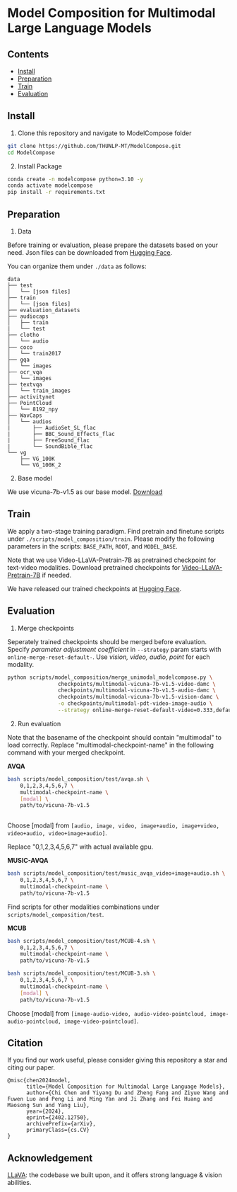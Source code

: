 # Model Composition for Multimodal Large Language Models

## Contents
- [Install](#install)
- [Preparation](#preparation)
- [Train](#train)
- [Evaluation](#evaluation)

## Install

1. Clone this repository and navigate to ModelCompose folder
```bash
git clone https://github.com/THUNLP-MT/ModelCompose.git
cd ModelCompose
```

2. Install Package
```bash
conda create -n modelcompose python=3.10 -y
conda activate modelcompose
pip install -r requirements.txt
```

## Preparation

1. Data

Before training or evaluation, please prepare the datasets based on your need. Json files can be downloaded from [Hugging Face](https://huggingface.co/datasets/Adu2021/ModelCompose/tree/main).

You can organize them under `./data` as follows:
```
data
├── test
│   └── [json files]
├── train
│   └── [json files]
├── evaluation_datasets
├── audiocaps
│   ├── train
|   └── test
├── clotho
│   └── audio
├── coco
│   └── train2017
├── gqa
│   └── images
├── ocr_vqa
│   └── images
├── textvqa
│   └── train_images
├── activitynet
├── PointCloud
│   └── 8192_npy
├── WavCaps
│   └── audios
|       ├── AudioSet_SL_flac
|       ├── BBC_Sound_Effects_flac
|       ├── FreeSound_flac
|       └── SoundBible_flac
└── vg
    ├── VG_100K
    └── VG_100K_2
```

2. Base model

We use vicuna-7b-v1.5 as our base model. [Download](https://huggingface.co/lmsys/vicuna-7b-v1.5/tree/main)

## Train

We apply a two-stage training paradigm. Find pretrain and finetune scripts under `./scripts/model_composition/train`. Please modify the following parameters in the scripts: `BASE_PATH`, `ROOT`, and `MODEL_BASE`.

Note that we use Video-LLaVA-Pretrain-7B as pretrained checkpoint for text-video modalities. Download pretrained checkpoints for [Video-LLaVA-Pretrain-7B](https://huggingface.co/LanguageBind/Video-LLaVA-Pretrain-7B/tree/main) if needed.

We have released our trained checkpoints at [Hugging Face](https://huggingface.co/Adu2021/ModelCompose/tree/main).

## Evaluation

1. Merge checkpoints

Seperately trained checkpoints should be merged before evaluation. Specify *parameter adjustment coefficient* in `--strategy` param starts with `online-merge-reset-default-`. Use *vision, video, audio, point* for each modality.

```bash
python scripts/model_composition/merge_unimodal_modelcompose.py \
                checkpoints/multimodal-vicuna-7b-v1.5-video-damc \
                checkpoints/multimodal-vicuna-7b-v1.5-audio-damc \
                checkpoints/multimodal-vicuna-7b-v1.5-vision-damc \
                -o checkpoints/multimodal-pdt-video-image-audio \
                --strategy online-merge-reset-default-video=0.333,default-audio=0.333,default-vision=0.333
```

2. Run evaluation

Note that the basename of the checkpoint should contain "multimodal" to load correctly. Replace "multimodal-checkpoint-name" in the following command with your merged checkpoint. 

**AVQA**

```bash
bash scripts/model_composition/test/avqa.sh \
    0,1,2,3,4,5,6,7 \
    multimodal-checkpoint-name \
    [modal] \
    path/to/vicuna-7b-v1.5
    
```

Choose [modal] from `[audio, image, video, image+audio, image+video, video+audio, video+image+audio]`.

Replace "0,1,2,3,4,5,6,7" with actual available gpu.

**MUSIC-AVQA**

```bash
bash scripts/model_composition/test/music_avqa_video+image+audio.sh \
    0,1,2,3,4,5,6,7 \
    multimodal-checkpoint-name \
    path/to/vicuna-7b-v1.5
```

Find scripts for other modalities combinations under `scripts/model_composition/test`.

**MCUB**


```bash
bash scripts/model_composition/test/MCUB-4.sh \
    0,1,2,3,4,5,6,7 \
    multimodal-checkpoint-name \
    path/to/vicuna-7b-v1.5

bash scripts/model_composition/test/MCUB-3.sh \
    0,1,2,3,4,5,6,7 \
    multimodal-checkpoint-name \
    [modal] \
    path/to/vicuna-7b-v1.5
```

Choose [modal] from `[image-audio-video, audio-video-pointcloud, image-audio-pointcloud, image-video-pointcloud]`.

## Citation

If you find our work useful, please consider giving this repository a star and citing our paper.

```
@misc{chen2024model,
      title={Model Composition for Multimodal Large Language Models}, 
      author={Chi Chen and Yiyang Du and Zheng Fang and Ziyue Wang and Fuwen Luo and Peng Li and Ming Yan and Ji Zhang and Fei Huang and Maosong Sun and Yang Liu},
      year={2024},
      eprint={2402.12750},
      archivePrefix={arXiv},
      primaryClass={cs.CV}
}
```

## Acknowledgement

[LLaVA](https://github.com/haotian-liu/LLaVA): the codebase we built upon, and it offers strong language & vision abilities.